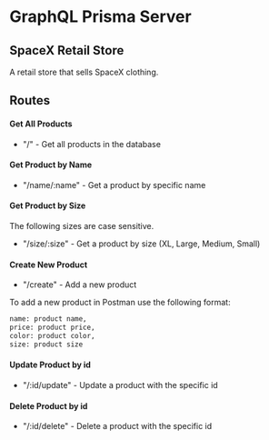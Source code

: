 # GraphQL Prisma Server

## SpaceX Retail Store
A retail store that sells SpaceX clothing. 

## Routes

#### Get All Products

* "/" - Get all products in the database

#### Get Product by Name

* "/name/:name" - Get a product by specific name

#### Get Product by Size
The following sizes are case sensitive. 

* "/size/:size" - Get a product by size (XL, Large, Medium, Small)


#### Create New Product

* "/create" - Add a new product

To add a new product in Postman use the following format:

```bash 
name: product name,
price: product price,
color: product color,
size: product size
```

#### Update Product by id

* "/:id/update" - Update a product with the specific id

#### Delete Product by id

* "/:id/delete" - Delete a product with the specific id